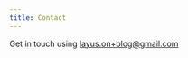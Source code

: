 ```yaml
---
title: Contact
---
```


Get in touch using [layus.on+blog@gmail.com](mailto:layus.on+blog@gmail.com)

